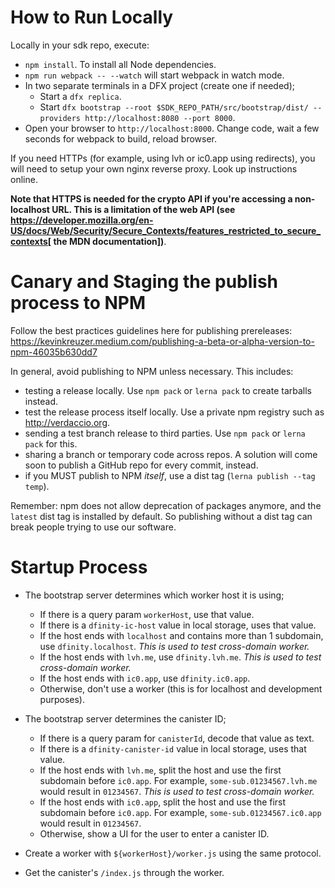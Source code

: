 # How to Run Locally

Locally in your sdk repo, execute:

- `npm install`. To install all Node dependencies.
- `npm run webpack -- --watch` will start webpack in watch mode.
- In two separate terminals in a DFX project (create one if needed);
  - Start a `dfx replica`.
  - Start `dfx bootstrap --root $SDK_REPO_PATH/src/bootstrap/dist/ --providers http://localhost:8080 --port 8000`.
- Open your browser to `http://localhost:8000`. Change code, wait a few seconds for webpack to
build, reload browser.

If you need HTTPs (for example, using lvh or ic0.app using redirects), you will need to setup
your own nginx reverse proxy. Look up instructions online.

**Note that HTTPS is needed for the crypto API if you're accessing a non-localhost URL. This is
a limitation of the web API (see
https://developer.mozilla.org/en-US/docs/Web/Security/Secure_Contexts/features_restricted_to_secure_contexts[
the MDN documentation])**.

# Canary and Staging the publish process to NPM
Follow the best practices guidelines here for publishing prereleases:
https://kevinkreuzer.medium.com/publishing-a-beta-or-alpha-version-to-npm-46035b630dd7

In general, avoid publishing to NPM unless necessary. This includes:
- testing a release locally. Use `npm pack` or `lerna pack` to create tarballs instead.
- test the release process itself locally. Use a private npm registry such as http://verdaccio.org.
- sending a test branch release to third parties. Use `npm pack` or `lerna pack` for this.
- sharing a branch or temporary code across repos. A solution will come soon to publish
  a GitHub repo for every commit, instead.
- if you MUST publish to NPM _itself_, use a dist tag (`lerna publish --tag temp`).

Remember: npm does not allow deprecation of packages anymore, and the `latest` dist tag is
  installed by default. So publishing without a dist tag can break people trying to use our
  software.

# Startup Process
- The bootstrap server determines which worker host it is using;
  - If there is a query param `workerHost`, use that value.
  - If there is a `dfinity-ic-host` value in local storage, uses that value.
  - If the host ends with `localhost` and contains more than 1 subdomain, use `dfinity.localhost`.
_This is used to test cross-domain worker._
  - If the host ends with `lvh.me`, use `dfinity.lvh.me`. _This is used to test cross-domain worker._
  - If the host ends with `ic0.app`, use `dfinity.ic0.app`.
  - Otherwise, don't use a worker (this is for localhost and development purposes).

- The bootstrap server determines the canister ID;
  - If there is a query param for `canisterId`, decode that value as text.
  - If there is a `dfinity-canister-id` value in local storage, uses that value.
  - If the host ends with `lvh.me`, split the host and use the first subdomain before
`ic0.app`. For example, `some-sub.01234567.lvh.me` would result in `01234567`.
_This is used to test cross-domain worker._
  - If the host ends with `ic0.app`, split the host and use the first subdomain before
`ic0.app`. For example, `some-sub.01234567.ic0.app` would result in `01234567`.
  - Otherwise, show a UI for the user to enter a canister ID.

- Create a worker with `${workerHost}/worker.js` using the same protocol.
- Get the canister's `/index.js` through the worker.

